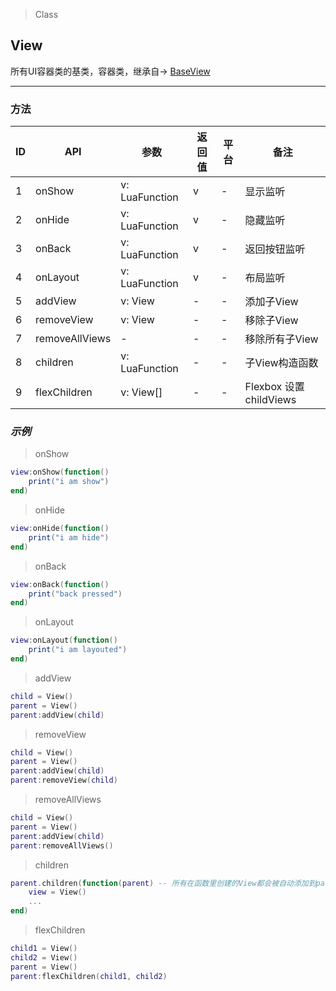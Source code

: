 > Class

## View

所有UI容器类的基类，容器类，继承自-> [BaseView](../baseview.html)

------

### 方法

| ID   | API            | 参数             | 返回值  | 平台   | 备注                   |
| ---- | -------------- | -------------- | ---- | ---- | -------------------- |
| 1    | onShow         | v: LuaFunction | v    | -    | 显示监听                 |
| 2    | onHide         | v: LuaFunction | v    | -    | 隐藏监听                 |
| 3    | onBack         | v: LuaFunction | v    | -    | 返回按钮监听               |
| 4    | onLayout       | v: LuaFunction | v    | -    | 布局监听                 |
| 5    | addView        | v: View        | -    | -    | 添加子View              |
| 6    | removeView     | v: View        | -    | -    | 移除子View              |
| 7    | removeAllViews | -              | -    | -    | 移除所有子View            |
| 8    | children       | v: LuaFunction | -    | -    | 子View构造函数            |
| 9    | flexChildren   | v: View[]      | -    | -    | Flexbox 设置childViews |

### *示例*

> onShow

```lua
view:onShow(function()
	print("i am show")
end)
```

> onHide

```lua
view:onHide(function()
	print("i am hide")
end)
```

> onBack

```lua
view:onBack(function()
	print("back pressed")
end)
```

> onLayout

```lua
view:onLayout(function()
	print("i am layouted")
end)
```

> addView

```lua
child = View()
parent = View()
parent:addView(child)
```

> removeView

```lua
child = View()
parent = View()
parent:addView(child)
parent:removeView(child)
```

> removeAllViews

```lua
child = View()
parent = View()
parent:addView(child)
parent:removeAllViews()
```

> children

```lua
parent.children(function(parent) -- 所有在函数里创建的View都会被自动添加到parent里
	view = View()
	...
end)
```

> flexChildren

```lua
child1 = View()
child2 = View()
parent = View()
parent:flexChildren(child1, child2)
```